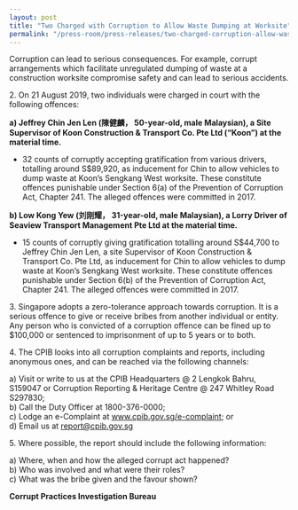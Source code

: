```yaml
---
layout: post
title: "Two Charged with Corruption to Allow Waste Dumping at Worksite"
permalink: "/press-room/press-releases/two-charged-corruption-allow-waste-dumping-worksite"
---
```

Corruption can lead to serious consequences. For example, corrupt arrangements which facilitate unregulated dumping of waste at a construction worksite compromise safety and can lead to serious accidents. 
 
2\.      On 21 August 2019, two individuals were charged in court with the following offences:

**a) Jeffrey Chin Jen Len (陳健麟， 50-year-old, male Malaysian), a Site Supervisor of Koon Construction & Transport Co. Pte Ltd (“Koon”) at the material time.**

* 32 counts of corruptly accepting gratification from various drivers, totalling around S$89,920, as inducement for Chin to allow vehicles to dump waste at Koon’s Sengkang West worksite. These constitute offences punishable under Section 6(a) of the Prevention of Corruption Act, Chapter 241. The alleged offences were committed in 2017.

**b) Low Kong Yew (刘刚耀， 31-year-old, male Malaysian), a Lorry Driver of Seaview Transport Management Pte Ltd at the material time.**

* 15 counts of corruptly giving gratification totalling around S$44,700 to Jeffrey Chin Jen Len, a site Supervisor of Koon Construction & Transport Co. Pte Ltd, as inducement for Chin to allow vehicles to dump waste at Koon’s Sengkang West worksite. These constitute offences punishable under Section 6(b) of the Prevention of Corruption Act, Chapter 241. The alleged offences were committed in 2017.

3\.      Singapore adopts a zero-tolerance approach towards corruption. It is a serious offence to give or receive bribes from another individual or entity. Any person who is convicted of a corruption offence can be fined up to $100,000 or sentenced to imprisonment of up to 5 years or to both.
 
4\.      The CPIB looks into all corruption complaints and reports, including anonymous ones, and can be reached via the following channels:

a) Visit or write to us at the CPIB Headquarters @ 2 Lengkok Bahru, S159047 or Corruption Reporting & Heritage Centre @ 247 Whitley Road S297830;<br />
b) Call the Duty Officer at 1800-376-0000;<br />
c) Lodge an e-Complaint at <a href="https://www.cpib.gov.sg/e-complaint"><span style="color: #0066cc;">www.cpib.gov.sg/e-complaint</span></a>; or<br />
d) Email us at <a class="spamspan" href="mailto:report@cpib.gov.sg">report@cpib.gov.sg</a>

5\.        Where possible, the report should include the following information:

a) Where, when and how the alleged corrupt act happened?<br />
b) Who was involved and what were their roles?<br />
c) What was the bribe given and the favour shown?

**Corrupt Practices Investigation Bureau**
